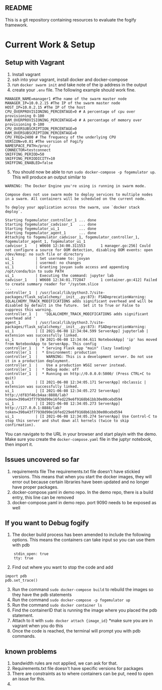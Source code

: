 ## README
This is a git repository containing resources to evaluate the fogify framework.


# Current Work & Setup

## Setup with Vagrant

1. Install vagrant
2. ssh into your vagrant, install docker and docker-compose
3. run `docker swarm init` and take note of the ip address in the output
4. create your `.env` file. The following example should work fine.
```
MANAGER_NAME=manager1 #The name of the swarm master node
MANAGER_IP=10.0.2.15 #The IP of the swarm master node
HOST_IP=10.0.2.15 #The IP of the host
CPU_OVERPROVISIONING_PERCENTAGE=0 # A percentage of cpu over provisioning 0-100
RAM_OVERPROVISIONING_PERCENTAGE=0 # A percentage of memory over provisioning 0-100
CPU_OVERSUBSCRIPTION_PERCENTAGE=0
RAM_OVERSUBSCRIPTION_PERCENTAGE=0
CPU_FREQ=2400 # The frequency of the underlying CPU
VERSION=v0.01 #The version of Fogify
NAMESPACE_PATH=/proc/
CONNECTOR=testconnect
SNIFFING_PERIOD=50
SNIFFING_PERIODICITY=10
SNIFFING_ENABLED=false
```
5. You should now be able to run `sudo docker-compose -p fogemulator up`. This will produce an output similar to 

```
WARNING: The Docker Engine you're using is running in swarm mode.

Compose does not use swarm mode to deploy services to multiple nodes in a swarm. All containers will be scheduled on the current node.

To deploy your application across the swarm, use `docker stack deploy`.

Starting fogemulator_controller_1 ... done
Starting fogemulator_cadvisor_1   ... done
Starting fogemulator_ui_1         ... done
Starting fogemulator_agent_1      ... done
Attaching to fogemulator_cadvisor_1, fogemulator_controller_1, fogemulator_agent_1, fogemulator_ui_1
cadvisor_1    | W0608 12:34:00.311553       1 manager.go:256] Could not configure a source for OOM detection, disabling OOM events: open /dev/kmsg: no such file or directory
ui_1          | Set username to: jovyan
ui_1          | usermod: no changes
ui_1          | Granting jovyan sudo access and appending /opt/conda/bin to sudo PATH
ui_1          | Executing the command: jupyter lab
cadvisor_1    | W0608 12:34:01.772847       1 container.go:412] Failed to create summary reader for "/system.slice
...
controller_1  | /usr/local/lib/python3.7/site-packages/flask_sqlalchemy/__init__.py:873: FSADeprecationWarning: SQLALCHEMY_TRACK_MODIFICATIONS adds significant overhead and will be disabled by default in the future.  Set it to True or False to suppress this warning.
controller_1  |   'SQLALCHEMY_TRACK_MODIFICATIONS adds significant overhead and '
agent_1       | /usr/local/lib/python3.7/site-packages/flask_sqlalchemy/__init__.py:873: FSADeprecationWarning: 
ui_1          | [I 2021-06-08 12:34:04.599 ServerApp] jupyterlab | extension was successfully linked.
ui_1          | [W 2021-06-08 12:34:04.611 NotebookApp] 'ip' has moved from NotebookApp to ServerApp. This config 
controller_1  |  * Serving Flask app "main" (lazy loading)
controller_1  |  * Environment: production
controller_1  |    WARNING: This is a development server. Do not use it in a production deployment.
controller_1  |    Use a production WSGI server instead.
controller_1  |  * Debug mode: off
controller_1  |  * Running on http://0.0.0.0:5000/ (Press CTRL+C to quit)
ui_1          | [I 2021-06-08 12:34:05.171 ServerApp] nbclassic | extension was successfully linked.
ui_1          | [I 2021-06-08 12:34:05.272 ServerApp] http://df83f46cb4aa:8888/lab?token=390a43f77938d90e16fed229e6f9168b61bb30e00cebd594
ui_1          | [I 2021-06-08 12:34:05.273 ServerApp]     http://127.0.0.1:8888/lab?token=390a43f77938d90e16fed229e6f9168b61bb30e00cebd594
ui_1          | [I 2021-06-08 12:34:05.274 ServerApp] Use Control-C to stop this server and shut down all kernels (twice to skip confirmation).
```

You can navigate to the URL in your browser and start playin with the demo.
Make sure you create the `docker-compose.yaml` file in the juptyr notebook, then import it.



## Issues uncovered so far
1. requirements file
The requirements.txt file doesn't have stickied versions. This means that when you start the docker images, they will error out because certain libraries have been updated and no longer have proper packages.
2. docker-compose.yaml in demo repo. In the demo repo, there is a build entry, this line can be removed
3. docker-compose.yaml in demo repo. port 9090 needs to be exposed as well


## If you want to Debug fogify
1. The docker build process has been amended to include the following options. This means the containers can take input so you can use them with pdb

```
    stdin_open: true
    tty: true
```
2. Find out where you want to stop the code and add 
```
import pdb
pdb.set_trace()
```
3. Run the command `sudo docker-compose build` to rebuild the images so they have the pdb statements
4. Run the command `sudo docker-compose -p fogemulator up`
4. Run the command `sudo docker container ls`
5. Find the containerID that is running the image where you placed the pdb statement.
6. Attach to it with `sudo docker attach {image_id}` *make sure you are in vagrant when you do this
7. Once the code is reached, the terminal will prompt you with pdb commands. 


## known problems
1. bandwidth rules are not applied, we can ask for that.
2. Requirements.txt file doesn't have specific versions for packages
3. There are constraints as to where containers can be put, need to open an issue for this.
4. 
